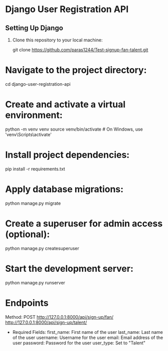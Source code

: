 # Django User Registration API

## Setting Up Django

1. Clone this repository to your local machine:

   git clone https://github.com/paras1244/Test-signup-fan-talent.git


# Navigate to the project directory:
cd django-user-registration-api

# Create and activate a virtual environment:
python -m venv venv
source venv/bin/activate  # On Windows, use 'venv\Scripts\activate'

# Install project dependencies:
pip install -r requirements.txt

# Apply database migrations:
python manage.py migrate


# Create a superuser for admin access (optional):
python manage.py createsuperuser

# Start the development server:
python manage.py runserver

# Endpoints
Method: POST
http://127.0.0.1:8000/api/sign-up/fan/
http://127.0.0.1:8000/api/sign-up/talent/

- Required Fields:
    first_name: First name of the user
    last_name: Last name of the user
    username: Username for the user
    email: Email address of the user
    password: Password for the user
    user_type: Set to "Talent"

